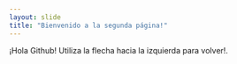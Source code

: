 ```yaml
---
layout: slide
title: "Bienvenido a la segunda página!"
---
```

¡Hola Github!
Utiliza la flecha hacia la izquierda para volver!.
